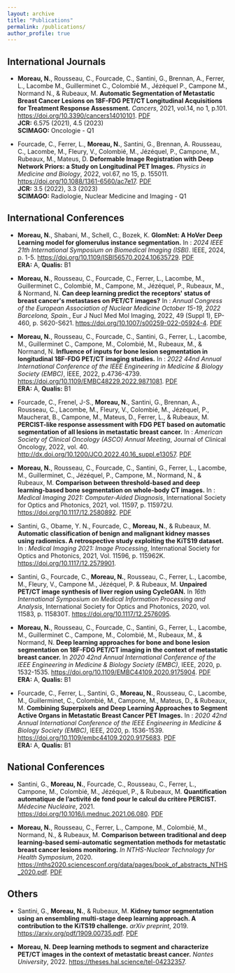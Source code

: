 ```yaml
---
layout: archive
title: "Publications"
permalink: /publications/
author_profile: true
---
```


## International Journals
* **Moreau, N.**, Rousseau, C., Fourcade, C., Santini, G., Brennan, A., Ferrer, L., Lacombe M., Guillerminet C., Colombié M., Jézéquel P., Campone M., Normand N., & Rubeaux, M. **Automatic Segmentation of Metastatic Breast Cancer Lesions on 18F-FDG PET/CT Longitudinal Acquisitions for Treatment Response Assessment.** *Cancers*, 2021, vol.14, no 1, p.101. <https://doi.org/10.3390/cancers14010101>. [PDF](/files/Cancer_2021.pdf)  
    **JCR:** 6.575 (2021), 4.5 (2023)  
    **SCIMAGO:** Oncologie - Q1  
    
* Fourcade, C., Ferrer, L., **Moreau, N.**, Santini, G., Brennan, A. Rousseau, C., Lacombe, M., Fleury, V., Colombié, M., Jézéquel, P., Campone, M., Rubeaux, M., Mateus, D. **Deformable Image Registration with Deep Network Priors: a Study on Longitudinal PET Images.** *Physics in Medicine and Biology*, 2022, vol.67, no 15, p. 155011. <https://doi.org/10.1088/1361-6560/ac7e17>. [PDF](/files/PMB_2022.pdf)  
    **JCR:** 3.5 (2022), 3.3 (2023)  
    **SCIMAGO:** Radiologie, Nuclear Medicine and Imaging - Q1  

## International Conferences

* **Moreau, N.**, Shabani, M., Schell, C., Bozek, K. **GlomNet: A HoVer Deep Learning model for glomerulus instance segmentation.** In : *2024 IEEE 21th International Symposium on Biomedical Imaging (ISBI)*. IEEE, 2024, p. 1-5. <https://doi.org/10.1109/ISBI56570.2024.10635729>. [PDF](/files/ISBI_2024.pdf)   
**ERA:** A, **Qualis:** B1  

* **Moreau, N.**, Rousseau, C., Fourcade, C., Ferrer, L., Lacombe, M., Guillerminet C., Colombié, M., Campone, M., Jézéquel, P., Rubeaux, M., & Normand, N. **Can deep learning predict the receptors' status of breast cancer's metastases on PET/CT images?** In : *Annual Congress of the European Association of Nuclear Medicine October 15-19, 2022 Barcelona, Spain.*, Eur J Nucl Med Mol Imaging, 2022, 49 (Suppl 1), EP-460, p. S620-S621. <https://doi.org/10.1007/s00259-022-05924-4>. [PDF](/files/EANM_2022.pdf)  
    
* **Moreau, N.**, Rousseau, C., Fourcade, C., Santini, G., Ferrer, L., Lacombe, M., Guillerminet C., Campone, M., Colombié, M., Rubeaux, M., & Normand, N. **Influence of inputs for bone lesion segmentation in longitudinal 18F-FDG PET/CT imaging studies.** In : *2022 44nd Annual International Conference of the IEEE Engineering in Medicine & Biology Society (EMBC)*, IEEE, 2022, p.4736-4739. <https://doi.org/10.1109/EMBC48229.2022.9871081>. [PDF](/files/EMBC_2022.pdf)  
**ERA:** A, **Qualis:** B1
    
* Fourcade, C., Frenel, J-S., **Moreau, N.**, Santini, G., Brennan, A., Rousseau, C., Lacombe, M., Fleury, V., Colombié, M., Jézéquel, P., Maucherat, B., Campone, M., Mateus, D., Ferrer, L., & Rubeaux, M. **PERCIST-like response assessment with FDG PET based on automatic segmentation of all lesions in metastatic breast cancer.** In : *American Society of Clinical Oncology (ASCO) Annual Meeting*, Journal of Clinical Oncology, 2022, vol. 40. <http://dx.doi.org/10.1200/JCO.2022.40.16_suppl.e13057>. [PDF](/files/ASCO_2022.pdf)  
        
* **Moreau, N.**, Rousseau, C., Fourcade, C., Santini, G., Ferrer, L., Lacombe, M., Guillerminet, C., Jézéquel, P., Campone, M., Normand, N., & Rubeaux, M. **Comparison between threshold-based and deep learning-based bone segmentation on whole-body CT images.** In : *Medical Imaging 2021: Computer-Aided Diagnosis*, International Society for Optics and Photonics, 2021, vol. 11597, p. 115972U. <https://doi.org/10.1117/12.2580892>. [PDF](/files/SPIE_2021.pdf)  
 
* Santini, G., Obame, Y. N., Fourcade, C., **Moreau, N.**, & Rubeaux, M. **Automatic classification of benign and malignant kidney masses using radiomics. A retrospective study exploiting the KiTS19 dataset.** In : *Medical Imaging 2021: Image Processing*, International Society for Optics and Photonics, 2021,  Vol. 11596, p. 115962K. <https://doi.org/10.1117/12.2579901>.

* Santini, G., Fourcade, C., **Moreau, N.**, Rousseau, C., Ferrer, L., Lacombe, M., Fleury, V., Campone M., Jézéquel, P. & Rubeaux, M. **Unpaired PET/CT image synthesis of liver region using CycleGAN.** In *16th International Symposium on Medical Information Processing and Analysis*,  International Society for Optics and Photonics, 2020, vol. 11583, p. 115830T. <https://doi.org/10.1117/12.2576095>.

* **Moreau, N.**, Rousseau, C., Fourcade, C., Santini, G., Ferrer, L., Lacombe, M., Guillerminet C., Campone, M., Colombié, M., Rubeaux, M., & Normand, N. **Deep learning approaches for bone and bone lesion segmentation on 18F-FDG PET/CT imaging in the context of metastatic breast cancer.** In *2020 42nd Annual International Conference of the IEEE Engineering in Medicine & Biology Society (EMBC)*,  IEEE, 2020, p. 1532-1535. <https://doi.org/10.1109/EMBC44109.2020.9175904>. [PDF](/files/EMBC_2020_nmoreau.pdf)  
**ERA:** A, **Qualis:** B1
 
* Fourcade, C., Ferrer, L., Santini, G., **Moreau, N.**, Rousseau, C., Lacombe, M., Guillerminet, C., Colombié, M., Campone, M., Mateus, D., & Rubeaux, M. **Combining Superpixels and Deep Learning Approaches to Segment Active Organs in Metastatic Breast Cancer PET Images.** In : *2020 42nd Annual International Conference of the IEEE Engineering in Medicine & Biology Society (EMBC)*, IEEE, 2020, p. 1536-1539. <https://doi.org/10.1109/embc44109.2020.9175683>. [PDF](/files/EMBC_2020_cfourcade.pdf)  
**ERA:** A, **Qualis:** B1


## National Conferences
* Santini, G., **Moreau, N.**, Fourcade, C., Rousseau, C., Ferrer, L., Campone, M., Colombié, M., Jézéquel, P., & Rubeaux, M. **Quantification automatique de l’activité de fond pour le calcul du critère PERCIST.** *Médecine Nucléaire*, 2021. <https://doi.org/10.1016/j.mednuc.2021.06.080>. [PDF](/files/med_nuc_2021.pdf)  
    
* **Moreau, N.**, Rousseau, C., Ferrer, L., Campone, M., Colombié, M., Normand, N., & Rubeaux, M. **Comparison between traditional and deep learning-based semi-automatic segmentation methods for metastatic breast cancer lesions monitoring.** *In NTHS-Nuclear Technology for Health Symposium*, 2020. <https://nths2020.sciencesconf.org/data/pages/book_of_abstracts_NTHS_2020.pdf>. [PDF](/files/NTHS_2020.pdf)  

## Others

* Santini, G., **Moreau, N.**, & Rubeaux, M. **Kidney tumor segmentation using an ensembling multi-stage deep learning approach. A contribution to the KiTS19 challenge.** *arXiv preprint*, 2019. <https://arxiv.org/pdf/1909.00735.pdf>. [PDF](/files/KiTS_2019.pdf)  

* **Moreau, N.** **Deep learning methods to segment and characterize PET/CT images in the context of metastatic breast cancer.** *Nantes University*, 2022. <https://theses.hal.science/tel-04232357>.
